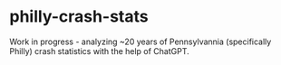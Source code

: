 # philly-crash-stats
Work in progress - analyzing ~20 years of Pennsylvannia (specifically Philly) crash statistics with the help of ChatGPT.
